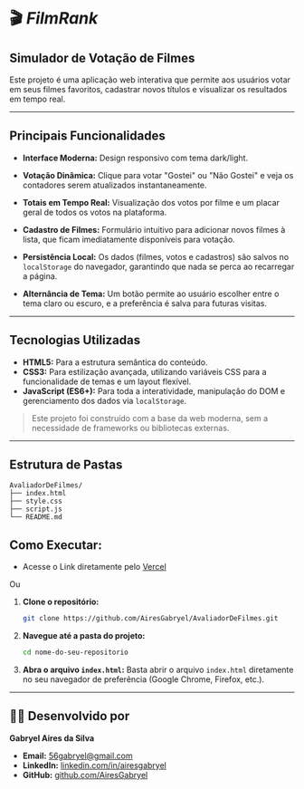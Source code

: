 # 🎬 ***FilmRank***
## Simulador de Votação de Filmes

Este projeto é uma aplicação web interativa que permite aos usuários votar em seus filmes favoritos, cadastrar novos títulos e visualizar os resultados em tempo real.

---
## Principais Funcionalidades

-   **Interface Moderna:** Design responsivo com tema dark/light.

-   **Votação Dinâmica:** Clique para votar "Gostei" ou "Não Gostei" e veja os contadores serem atualizados instantaneamente.

-   **Totais em Tempo Real:** Visualização dos votos por filme e um placar geral de todos os votos na plataforma.

-   **Cadastro de Filmes:** Formulário intuitivo para adicionar novos filmes à lista, que ficam imediatamente disponíveis para votação.

-   **Persistência Local:** Os dados (filmes, votos e cadastros) são salvos no `localStorage` do navegador, garantindo que nada se perca ao recarregar a página.

-   **Alternância de Tema:** Um botão permite ao usuário escolher entre o tema claro ou escuro, e a preferência é salva para futuras visitas.

---

## Tecnologias Utilizadas

-   **HTML5:** Para a estrutura semântica do conteúdo.
-   **CSS3:** Para estilização avançada, utilizando variáveis CSS para a funcionalidade de temas e um layout flexível.
-   **JavaScript (ES6+):** Para toda a interatividade, manipulação do DOM e gerenciamento dos dados via `localStorage`.

>Este projeto foi construído com a base da web moderna, sem a necessidade de frameworks ou bibliotecas externas.

---

## Estrutura de Pastas

```
AvaliadorDeFilmes/
├── index.html
├── style.css
├── script.js
└── README.md
```


## Como Executar:

- Acesse o Link diretamente pelo [Vercel](https://avaliador-de-filmes.vercel.app/)

Ou

1.  **Clone o repositório:**
    ```bash
    git clone https://github.com/AiresGabryel/AvaliadorDeFilmes.git
    ```
2.  **Navegue até a pasta do projeto:**
    ```bash
    cd nome-do-seu-repositorio
    ```
3.  **Abra o arquivo `index.html`:**
    Basta abrir o arquivo `index.html` diretamente no seu navegador de preferência (Google Chrome, Firefox, etc.).


---

## 👨‍💻 Desenvolvido por

**Gabryel Aires da Silva**

* **Email:** 56gabryel@gmail.com
* **LinkedIn:** [linkedin.com/in/airesgabryel](https://www.linkedin.com/in/airesgabryel/)
* **GitHub:** [github.com/AiresGabryel](https://github.com/AiresGabryel)